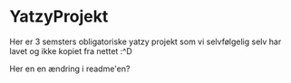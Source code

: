 # YatzyProjekt

Her er 3 semsters obligatoriske yatzy projekt som vi selvfølgelig selv har lavet og ikke kopiet fra nettet :^D

Her en en ændring i readme'en?